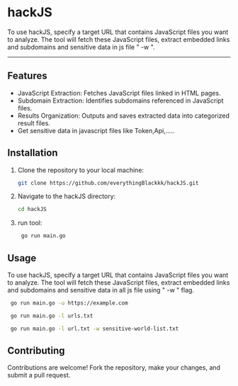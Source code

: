 # hackJS
To use hackJS, specify a target URL that contains JavaScript files you want to analyze. The tool will fetch these JavaScript files, extract embedded links and subdomains and sensitive data in js file " -w ".
____
## Features

- JavaScript Extraction: Fetches JavaScript files linked in HTML pages.
- Subdomain Extraction: Identifies subdomains referenced in JavaScript files.
- Results Organization: Outputs and saves extracted data into categorized result files.
- Get sensitive data in javascript files like Token,Api,..... 

## Installation

1. Clone the repository to your local machine:

    ```bash
    git clone https://github.com/everythingBlackkk/hackJS.git
    ```

2. Navigate to the hackJS directory:

    ```bash
    cd hackJS
    ```
3. run tool:
   ```bash
    go run main.go
   ```
   
## Usage

To use hackJS, specify a target URL that contains JavaScript files you want to analyze. The tool will fetch these JavaScript files, extract embedded links and subdomains and 
sensitive data in all js file using " -w " flag.

   ```bash
    go run main.go -u https://example.com
   ```
   ```bash
    go run main.go -l urls.txt
   ```
   ```bash
    go run main.go -l url.txt -w sensitive-world-list.txt
   ```
    
    
    
## Contributing
Contributions are welcome! Fork the repository, make your changes, and submit a pull request.


